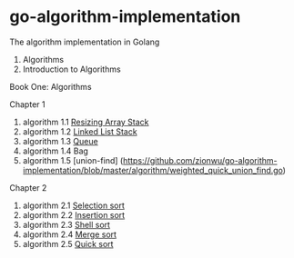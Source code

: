 go-algorithm-implementation
===========================

The algorithm implementation in Golang  
1. Algorithms  
2. Introduction to Algorithms  


Book One: Algorithms


Chapter 1  

1. algorithm 1.1 [Resizing Array Stack](https://github.com/zionwu/go-algorithm-implementation/blob/master/collection/resizing_array_stack.go)  
2. algorithm 1.2 [Linked List Stack](https://github.com/zionwu/go-algorithm-implementation/blob/master/collection/linked_list_queue.go)  
3. algorithm 1.3 [Queue](https://github.com/zionwu/go-algorithm-implementation/blob/master/collection/linked_list_queue.go)  
4. algorithm 1.4 Bag
5. algorithm 1.5 [union-find] (https://github.com/zionwu/go-algorithm-implementation/blob/master/algorithm/weighted_quick_union_find.go)   


Chapter 2  

1. algorithm 2.1 [Selection sort](https://github.com/zionwu/go-algorithm-implementation/blob/master/algorithm/sort/selection_sort.go)  
2. algorithm 2.2 [Insertion sort](https://github.com/zionwu/go-algorithm-implementation/blob/master/algorithm/sort/insertion_sort.go)  
3. algorithm 2.3 [Shell sort](https://github.com/zionwu/go-algorithm-implementation/blob/master/algorithm/sort/shell_sort.go)  
4. algorithm 2.4 [Merge sort](https://github.com/zionwu/go-algorithm-implementation/blob/master/algorithm/sort/merge_sort.go)  
5. algorithm 2.5 [Quick sort](https://github.com/zionwu/go-algorithm-implementation/blob/master/algorithm/sort/quick_sort.go)  
